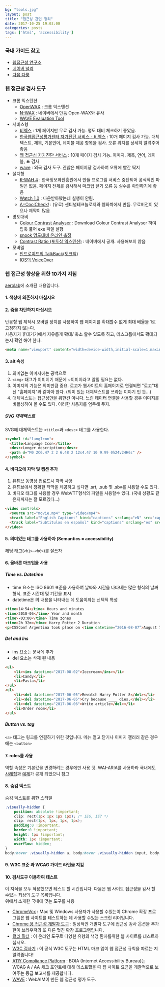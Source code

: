 ```yaml
---
bg: "tools.jpg"
layout: post
title: "접근성 관련 정리"
date: 2017-10-25 19:03:00
categories: posts
tags: ['html', 'accessibility']
---
```


### 국내 가이드 참고
- [웹접근성 연구소](http://www.wah.or.kr/Participation/technique.asp)
- [네이버 널리](http://nuli.navercorp.com/sharing/a11y/)
- [다음 다룸](http://darum.daum.net/accessibility/intro)

### 웹 접근성 검사 도구
- 크롬 익스텐션
    - [OpenWAX](https://chrome.google.com/webstore/detail/openwax/bfahpbmaknaeohgdklfbobogpdngngoe?hl=kohttps://chrome.google.com/webstore/detail/openwax/bfahpbmaknaeohgdklfbobogpdngngoe?hl=ko) : 크롬 익스텐션
    - [N-WAX](https://chrome.google.com/webstore/detail/n-wax/jngfhfcfdliajpedjfnbefhckaoknclp) : 네이버에서 만듬 Open-WAX와 유사
    - [WAVE Evaluation Tool](https://chrome.google.com/webstore/detail/wave-evaluation-tool/jbbplnpkjmmeebjpijfedlgcdilocofh?hl=ko)
- 서비스형
    - [비엑스](https://www.beaccessible.net/) : 1개 페이지만 무료 검사 가능. 명도 대비 체크하기 좋았음.
    - [한국웹접근성평가센터 자가진단 서비스 - 비엑스](https://www.beaccessible.net/dashboard/selfAnalyze) : 10개 페이지 검사 가능. 대체텍스트, 제목, 기본언어, 레이블 제공 항목을 검사. 오류 위치를 상세히 알려주어 좋음
    - [웹 접근성 자가진단 서비스](https://accessibility.kr/nia/check.php) : 10개 페이지 검사 가능. 이미지, 제목, 언어, 레이블, 표 검사
    - [wave](http://wave.webaim.org/) : 외국 검사 도구. 괜찮은 페이지당 검사하여 오류에 빨간 딱지
- 설치형
    - [K-WAH 4](http://www.wah.or.kr/board/boardView.asp?page=1&brd_sn=2&brd_idx=1012) : 한국정보화진흥원에서 만들 프로그램 서비스 중단되어 공식적인 파일은 없음. 페이지 전체를 검사해서 마크업 닫기 오류 등 실수를 확인하기에 좋음
    - [Watch 1.0](http://www.webwatch.or.kr/solution/N05_01.html) : 다운받아봤는데 실행이 안됨.
    - [A=CoolCheck!](http://www.webwatch.or.kr/solution/N05_03.html) : (유료) 센티널테크놀로지와 웹와치에서 만듬. 무료버전이 있으나 제약이 많음
- 명도대비
    - [Colour Contrast Analyser](http://www.visionaustralia.org/digital-access-cca) : Download Colour Contrast Analyser 하여 압축 풀어 exe 파일 실행
    - [snook 명도대비 온라인 측정](http://snook.ca/technical/colour_contrast/colour.html)
    - [Contrast Ratio (포토샵 익스텐션)](http://nuli.navercorp.com/sharing/a11y/tool#cr) : 네이버에서 공개. 사용해보지 않음
- 모바일
    - [안드로이드의 TalkBack(토크백)](https://support.google.com/accessibility/android/answer/6283677?hl=ko)
    - [IOS의 VoiceOver](https://help.apple.com/voiceover/info/guide/10.12/?lang=ko)

### 웹 접근성 향상을 위한 10가지 지침
[aerolab](https://aerolab.co/blog/web-accessibility/)에 소개된 내용입니다.

#### 1. 색상에 의존하지 마십시오

#### 2. 줌을 차단하지 마십시오
반응형 웹 제작시 모바일 장치를 사용하여 웹 페이지를 확대할수 없게 최대 배율을 1로 고정하지 않는다.  
사용자가 휴대기기에서 자유롭게 확대/ 축소 할수 있도록 하고, 데스크톱에서도 확대되는지 확인 해야 한다.

```html
<meta name="viewport" content="width=device-width,initial-scale=1,maximum-scale=1">
```

#### 3. alt 속성
1. 의미없는 이미지에는 공백으로
2. `<img>` 태그가 이미지기 때문에 ~이미지라고 알릴 필요는 없다.
3. 이미지의 기능은 의미만큼 중요. 로고가 웹사이트의 홈페이지로 연결되면 "로고"대신 "홈페이지"와 같아아 한다. (의미 있는 대체텍스트를 쓰라는 이야기 인 듯...)
4. 대체텍스트는 접근성만을 위한건 아니다. 느린 데이터 연결을 사용할 경우 이미지를 비활성하여 볼 수도 있다. 이러한 사용자를 염두해 두자.

##### SVG 대체택스트
SVG에 대체텍스트는 `<title>`과 `<desc>` 태그를 사용한다.

```html
<symbol id="langIcon">
  <title>Language Icon</title>
  <desc>Longer description</desc>
  <path d="M0 2C6.47 2 2 6.48 2 12s4.47 10 9.99 0h24v24H0z" />
</symbol>
```

#### 4. 비디오에 자막 및 캡션 추가
1. 유튜브 동영상 업로드시 자막 사용
2. 유튜브에서 정확한 작막을 제공하고 싶다면 .srt, .sub 및 .sbv를 사용할 수도 있다.
3. 비디오 태그를 사용할 경우 WebVTT형식의 파일을 사용할수 있다. (국내 상황도 같은지까지는 잘 모르겠다...)

```html
<video controls>
  <source src="movie.mp4" type="video/mp4">
  <track label="English Captions" kind="captions" srclang="eN" src="captions.vtt" default>
  <track label="Subtitulos en español" kind="captions" srclang="es" src="subs.vtt">
</video>
```

#### 5. 의미있는 태그를 사용하자 (Semantics = accessibility)
헤딩 태그(`<h1>~<h6>`)를 잘쓰자

#### 6. 올바른 마크업을 사용

##### Time vs. Datetime
- time 요소는 ISO 8601 표준을 사용하여 날짜와 시간을 나타내는 많은 형식의 날짜 형식, 표준 시간대 및 기간을 표시
- datetime은 <time>의 내용을 나타내는 데 도움이되는 선택적 특성

```html
<time>14:54</time> Hours and minutes
<time>2018-06</time> Year and month
<time>-03:00</time> Time zones
<time>2h 32m</time> Harry Potter 2 Duration
<p>CSSConf Argentina took place on <time datetime=”2016-08-07”>August 7th</time></p>
```

##### Del and Ins
- ins 요소는 문서에 추가
- del 요소는 삭제 된 내용

```html
<ul>
    <li><ins datetime="2017-08-02">Icecream</ins></li>
    <li>Candy</li>
    <li>Pasta</li>
</ul>
<ul>
    <li><del datetime="2017-06-05">Rewatch Harry Potter 8</del></li>
    <li><del datetime="2017-06-05">Cry because ____ dies.</del></li>
    <li><del datetime="2017-06-06">Write article</del></li>
    <li>Order room</li>
</ul>
```

##### Button vs. <a> tag
`<a>` 태그는 링크를 연결하기 위한 것입니다. 메뉴 열고 닫기나 이미지 갤러러 같은 경우에는 `<button>`

#### 7. roles를 사용
역할 속성은 기본값을 변경하려는 경우에만 사용
덧. WAI-ARIA를 사용하라 국내에도 [사례집]( http://www.wah.or.kr/board/boardView.asp?page=1&brd_sn=5&brd_idx=1019)과 [예제](https://github.com/niawa/ARIA)가 공개 되었으니 참고

#### 8. 숨김 텍스트
숨김 텍스트를 위한 스타일
```css
.visually-hidden {
    position: absolute !important;
    clip: rect(1px 1px 1px 1px); /* IE6, IE7 */
    clip: rect(1px, 1px, 1px, 1px);
    padding:0 !important;
    border:0 !important;
    height: 1px !important;
    width: 1px !important;
    overflow: hidden;
}
body:hover .visually-hidden a, body:hover .visually-hidden input, body:hover .visually-hidden button { display: none !important; }
```

#### 9. W3C 표준 과 WCAG 가이드 라인을 지킴

#### 10. 검사도구 이용하여 테스트
이 지식을 모두 적용했으면 테스트 할 시간입니다. 다음은 웹 사이트 접근성을 감사 할 수있는 최상의 도구 목록입니다.  
위에서 소개한 국내에 맞는 도구를 사용

- [ChromeVox](http://www.chromevox.com/) : Mac 및 Windows 사용자가 사용할 수있는이 Chrome 확장 프로그램은 웹 사이트를 테스트하는 데 사용할 수있는 스크린 리더입니다.
- [Chrome 용 접근성 개발자 도구](https://chrome.google.com/webstore/detail/accessibility-developer-t/fpkknkljclfencbdbgkenhalefipecmb?hl=en) : 일상적인 개발자 도구에 접근성 감사 옵션을 추가 한이 브라우저의 또 다른 멋진 확장 프로그램입니다.
- [컬러 필터](https://www.toptal.com/designers/colorfilter) : 이 온라인 도구로 다양한 유형의 색맹 환자를위한 웹 사이트를 테스트하십시오.
- [W3C 검사기](https://validator.w3.org/) : 이 공식 W3C 도구는 HTML 마크 업이 웹 접근성 규칙을 따르는 지 알려줍니다!
- [A11Y Compliance Platform](https://www.boia.org/wc3-free-2-0-aa-report) : BOIA (Internet Accessibility Bureau)는 WCAG A / AA 체크 포인트에 대해 테스트했을 때 웹 사이트 요금을 개괄적으로 보여주는 등급 보고서를 제공합니다.
- [WAVE](http://wave.webaim.org/) :  WebAIM이 만든 웹 접근성 평가 도구.
